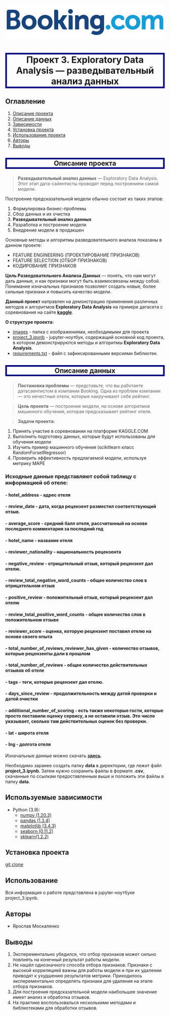 <center> <img src=images/Booking.com_logo2.png> </center>


# <p style="border:5px solid Navy;text-align:center;font-size:100%;">Проект 3. Exploratory Data Analysis — разведывательный анализ данных</p>
<div class="alert alert-primary" role="alert">

##  Оглавление
1. [Описание проекта](#Описание-проекта)
2. [Описание данных](#Описание-данных)
3. [Зависимости](#Зависимости)
4. [Установка проекта](#Установка-проекта)
5. [Использование проекта](#Использование-проекта)
6. [Авторы](#Авторы)
7. [Выводы](Использование-проекта)



## <p style="border:5px solid Navy;text-align:center;font-size:100%;">Описание проекта</p>
<div class="alert alert-primary" role="alert">

> **Разведывательный анализ данных** — Exploratory Data Analysis. Этот этап дата-сайентисты проводят перед построением самой модели. 

Построение предсказательной модели обычно состоит из таких этапов: 
1. Формулировка бизнес-проблемы
2. Сбор данных и их очистка 
3. **Разведывательный анализ данных**
4. Разработка и построение модели
5. Внедрение модели в продакшен

Основные методы и алгоритмы разведовательного анализа показаны в данном проекте:
- FEATURE ENGINEERING (ПРОЕКТИРОВАНИЕ ПРИЗНАКОВ)
- FEATURE SELECTION (ОТБОР ПРИЗНАКОВ)
- КОДИРОВАНИЕ ПРИЗНАКОВ


**Цель Разведовательного Анализа Данных** — понять, что нам могут дать данные, и как признаки могут быть взаимосвязаны между собой. Понимание изначальных признаков позволяет создать новые, более сильные признаки и повысить качество модели. 



**Данный проект** направлен на демонстрацию применения различных методов и алгоритмов **Exploratory Data Analysis** на примере датасета с
соревнования на сайте **[kaggle](https://www.kaggle.com/competitions/sf-booking)**.

**О структуре проекта:**

* [images](./images) - папка с изображениями, необходимыми для проекта
* [project_3.ipynb](./data-cleaning.ipynb) - jupyter-ноутбук, содержащий основной код проекта, в котором демонстрируются методы и алгоритмы **Exploratory Data Analysis**. 
* [requirements.txt](./requirements.txt) - файл с зафиксированными версиями библиотек.



## <p style="border:5px solid Navy;text-align:center;font-size:100%;">Описание данных</p>
<div class="alert alert-primary" role="alert">

> **Постановка проблемы** — представьте, что вы работаете датасаентистом в компании Booking. Одна из проблем компании — это нечестные отели, которые накручивают себе рейтинг. 

> **Цель проекта** — построение модели, на основе алгоритмов машинного обучения, которая предсказывает рейтинг отеля.
    
> **Задачи проекта:** 
1. Принять участие в соревновании на платформе KAGGLE.COM
2. Выполнить подготовку данных, которые будут использованы для обучения модели
3. Изучить пример машинного обучения (scikitlearn класс RandomForsetRegressor)
4. Проверить эффективность предлагаемой модели, используя метрику MAPE

### Исходные данные представляют собой таблицу с информацией об отеле:

#### - **hotel_address** - адрес отеля
#### - **review_date** - дата, когда рецензент разместил соответствующий отзыв.
#### - **average_score** - средний балл отеля, рассчитанный на основе последнего комментария за последний год
#### - **hotel_name** - название отеля
#### - **reviewer_nationality** - национальность рецензента
#### - **negative_review** - отрицательный отзыв, который рецензент дал отелю.
#### - **review_total_negative_word_counts** - общее количество слов в отрицательном отзыв
#### - **positive_review** - положительный отзыв, который рецензент дал отелю
#### - **review_total_positive_word_counts** - общее количество слов в положительном отзыве
#### - **reviewer_score** - оценка, которую рецензент поставил отелю на основе своего опыта
#### - **total_number_of_reviews_reviewer_has_given** - количество отзывов, которые рецензенты дали в прошлом
#### - **total_number_of_reviews** - общее количество действительных отзывов об отеле
#### - **tags** - теги, которые рецензент дал отелю.
#### - **days_since_review** - продолжительность между датой проверки и датой очистки
#### - **additional_number_of_scoring** - есть также некоторые гости, которые просто поставили оценку сервису, а не оставили отзыв. Это число указывает, сколько там действительных оценок без проверки.
#### - **lat** - широта отеля
#### - **lng** - долгота отеля



Изначальные данные можно скачать **[здесь](https://www.kaggle.com/competitions/sf-booking/data)**.


Необходимо заранее создать папку **data** в директории, где лежит файл **project_3.ipynb**. Затем нужно сохранить файлы в формате **.csv**, скачанные по ссылкам предоставленным выше и положить эти файлы в папку **data**.


## Используемые зависимости
* Python (3.9):
    * [numpy (1.20.3)](https://numpy.org)
    * [pandas (1.3.4)](https://pandas.pydata.org)
    * [matplotlib (3.4.3)](https://matplotlib.org)
    * [seaborn (0.11.2)](https://seaborn.pydata.org)
    * [sklearn(1.2.2)](https://scikit-learn.org/stable/)
    

    

## Установка проекта

[git clone](https://github.com/galleydata/EDA.git)


## Использование
Вся информация о работе представлена в jupyter-ноутбуке project_3.ipynb.

## Авторы

* Ярослав Москаленко

## Выводы

1. Эксперементально убедился, что отбор признаков может сильно повлиять на конечный результат работы модели.
2. Не нашёл однозначного способа отбора признаков. Признаки с высокой корреляцией важны для работы модели и при их удалении приводят к ухудшению результатов метрики. Приходилось эксперементально определять признаки для удаления на этапе отбора признаков.
2. Для построения предсказательной модели наибольшее значение имеет анализ и обработка отзывов.
3. На практике воспользовалься несколькими методами и библиотеками для обработки отзывов.



  
